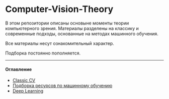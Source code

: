 # Computer-Vision-Theory

В этом репозитории описаны основыне моменты теории компьютерного зрения. Материалы разделены на классику и современные подходы, основанные на методах машинного обучения.

Все материалы несут ознакомительный характер.

Подборка постоянно пополняется.

----------------------------------------------------

#### Оглавление

* [Classic CV](https://github.com/Keleas/Computer-Vision-Theory/blob/master/classic_cv.md)
* [Подборка ресурсов по машинному обучению](https://github.com/demidovakatya/vvedenie-mashinnoe-obuchenie)
* [Deep Learning](https://github.com/Keleas/Computer-Vision-Theory/blob/master/dl.md)